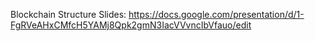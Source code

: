 Blockchain Structure 
Slides: 
https://docs.google.com/presentation/d/1-FgRVeAHxCMfcH5YAMj8Qpk2gmN3IacVVvncIbVfauo/edit 

